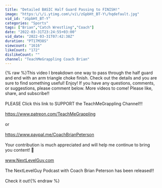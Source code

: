 ```yaml
---
title: "Detailed BASIC Half Guard Passing to FINISH!"
image: "https:\/\/i.ytimg.com\/vi\/zGpbHt_BT-Y\/hqdefault.jpg"
vid_id: "zGpbHt_BT-Y"
categories: "Sports"
tags: ["Brian","Catch Wrestling","Coach"]
date: "2022-03-31T23:24:55+03:00"
vid_date: "2022-03-31T07:42:38Z"
duration: "PT17M38S"
viewcount: "1616"
likeCount: "172"
dislikeCount: ""
channel: "TeachMeGrappling Coach Brian"
---
```

{% raw %}This video I breakdown one way to pass through the half guard and end with an arm triangle choke finish.  Check out the details and you are sure to find something useful!  Enjoy! If you have any questions, comments, or suggestions, please comment below. More videos to come! Please like, share, and subscribe!!<br /><br />PLEASE Click this link to SUPPORT the TeachMeGrappling Channel!!!<br /><br /><a rel="nofollow" target="blank" href="https://www.patreon.com/TeachMeGrappling">https://www.patreon.com/TeachMeGrappling</a><br /><br />or<br /><br /><a rel="nofollow" target="blank" href="https://www.paypal.me/CoachBrianPeterson">https://www.paypal.me/CoachBrianPeterson</a><br /><br />Your contribution is much appreciated and will help me continue to bring you content! 🙏<br /><br />www.NextLevelGuy.com<br /><br />The NextLevelGuy Podcast with Coach Brian Peterson has been released!!<br /><br />Check it out!{% endraw %}
